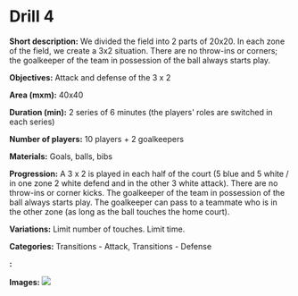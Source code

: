 # Drill 4

**Short description:**
We divided the field into 2 parts of 20x20. In each zone of the field, we create a 3x2 situation. There are no throw-ins or corners; the goalkeeper of the team in possession of the ball always starts play.

**Objectives:**
Attack and defense of the 3 x 2

**Area (mxm):**
40x40

**Duration (min):**
2 series of 6 minutes (the players' roles are switched in each series)

**Number of players:**
10 players + 2 goalkeepers

**Materials:**
Goals, balls, bibs

**Progression:**
A 3 x 2 is played in each half of the court (5 blue and 5 white / in one zone 2 white defend and in the other 3 white attack). There are no throw-ins or corner kicks. The goalkeeper of the team in possession of the ball always starts play. The goalkeeper can pass to a teammate who is in the other zone (as long as the ball touches the home court).

**Variations:**
Limit number of touches. Limit time.

**Categories:**
Transitions - Attack, Transitions - Defense

**:**


**Images:**
![](https://www.coachingfutsal.com/\images\b90e632232d3afa6dd05c6f165f1fd33606a8688b690579b8523ade1c695b046891a0253f15c976e261771fcd559c4cb89c4ba186510690990d45ffbcac5140e4d76ba57cb9eb.jpg)

